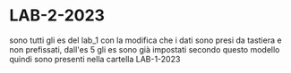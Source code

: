 # LAB-2-2023

sono tutti gli es del lab_1 con la modifica che i dati sono presi da tastiera e non prefissati, dall'es 5 gli es sono già impostati secondo questo modello quindi sono presenti nella cartella LAB-1-2023

